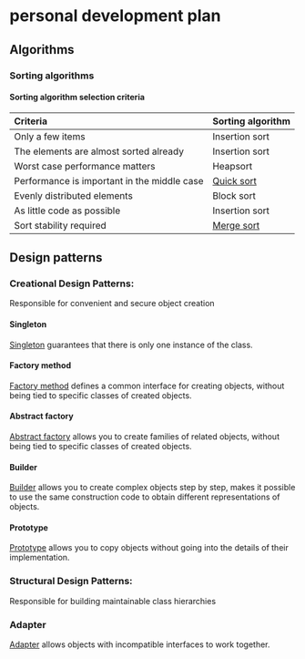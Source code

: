 # personal development plan
## Algorithms
### Sorting algorithms
#### Sorting algorithm selection criteria
| Criteria                                    | Sorting algorithm                      |
|:------------------------------------------- |:-------------------------------------- |
| Only a few items                            | Insertion sort                         |
| The elements are almost sorted already      | Insertion sort                         |
| Worst case performance matters              | Heapsort                               |
| Performance is important in the middle case | [Quick sort](algorithms/quick_sort.py) |
| Evenly distributed elements                 | Block sort                             |
| As little code as possible                  | Insertion sort                         |
| Sort stability required                     | [Merge sort](algorithms/merge_sort.py) |

## Design patterns
### Creational Design Patterns:
Responsible for convenient and secure object creation
#### Singleton
[Singleton](patterns/creational/singleton.py) guarantees that there is only one instance of the class.
#### Factory method
[Factory method](patterns/creational/factory_method.py) defines a common interface for creating objects,
without being tied to specific classes of created objects.
#### Abstract factory
[Abstract factory](patterns/creational/abstract_factory.py) allows you to create families of related objects,
without being tied to specific classes of created objects.
#### Builder
[Builder](patterns/creational/builder.py) allows you to create complex objects step by step, makes it possible
to use the same construction code to obtain different representations of objects.
#### Prototype
[Prototype](patterns/creational/prototype.py) allows you to copy objects without going into the details of their
implementation.
### Structural Design Patterns:
Responsible for building maintainable class hierarchies
### Adapter
[Adapter](patterns/structural/adapter.py) allows objects with incompatible interfaces to work together.
